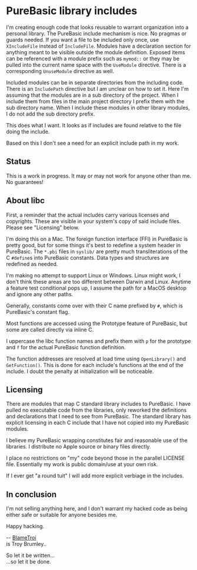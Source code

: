 # PureBasic library includes

I'm creating enough code that looks reusable to warrant organization into a personal library. The PureBasic include mechanism is nice. No pragmas or guards needed. If you want a file to be included only once, use `XIncludeFile` instead of `IncludeFile`. Modules have a declaration section for anything meant to be visible outside the module definition. Exposed items can be referenced with a module prefix such as `mymod::` or they may be pulled into the current name space with the `UseModule` directive. There is a corresponding `UnuseModule` directive as well.

Included modules can be in separate directories from the including code. There is an `IncludePath` directive but I am unclear on how to set it. Here I'm assuming that the modules are in a sub directory of the project. When I include them from files in the main project directory I prefix them with the sub directory name. When I include these modules in other library modules, I do not add the sub directory prefix.

This does what I want. It looks as if includes are found relative to the file doing the include.

Based on this I don't see a need for an explicit include path in my work.

## Status

This is a work in progress. It may or may not work for anyone other than me. No guarantees!

## About libc

First, a reminder that the actual includes carry various licenses and copyrights. These are visible in your system's copy of said include files. Please see "Licensing" below.

I'm doing this on a Mac. The foreign function interface (FFI) in PureBasic is pretty good, but for some things it's best to redefine a system header in PureBasic. The `*.pbi` files in `syslib/` are pretty much transliterations of the C `#define`s into PureBasic constants. Data types and structures are redefined as needed.

I'm making no attempt to support Linux or Windows. Linux might work, I don't think these areas are too different between Darwin and Linux. Anytime a feature test conditional pops up, I assume the path for a MacOS desktop and ignore any other paths.

Generally, constants come over with their C name prefixed by `#`, which is PureBasic's constant flag.

Most functions are accessed using the Prototype feature of PureBasic, but some are called directly via inline C.

I uppercase the libc function names and prefix them with `p` for the prototype and `f` for the actual PureBasic function definition.

The function addresses are resolved at load time using `OpenLibrary()` and `GetFunction()`. This is done for each include's functions at the end of the include. I doubt the penalty at initialization will be noticeable.

## Licensing

There are modules that map C standard library includes to PureBasic. I have pulled no executable code from the libraries, only reworked the definitions and declarations that I need to see from PureBasic. The standard library has explicit licensing in each C include that I have not copied into my PureBasic modules.

I believe my PureBasic wrapping constitutes fair and reasonable use of the libraries. I distribute no Apple source or binary files directly.

I place no restrictions on "my" code beyond those in the parallel LICENSE file. Essentially my work is public domain/use at your own risk.

If I ever get "a round tuit" I will add more explicit verbiage in the includes.

## In conclusion

I'm not selling anything here, and I don't warrant my hacked code as being either safe or suitable for anyone besides me.

Happy hacking.

--
[BlameTroi](BlameTroi@Gmail.com)  
is Troy Brumley..

So let it be written...  
...so let it be done.


